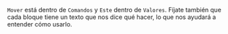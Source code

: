 `Mover` está dentro de `Comandos` y `Este` dentro de `Valores`. Fíjate también que cada bloque tiene un texto que nos dice qué hacer, lo que nos ayudará a entender cómo usarlo.